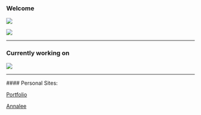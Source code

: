 ### Welcome

![](https://github-readme-stats.vercel.app/api?username=rbrtbrnschn&show_icons=true&theme=buefy&count_private=true&include_all_commits=true)

![](https://github-readme-stats.vercel.app/api/top-langs/?username=rbrtbrnschn&layout=compact&theme=buefy)



<hr/>

<!--
Comment
-->
### Currently working on

[![](https://github-readme-stats.vercel.app/api/pin/?username=rbrtbrnschn&repo=bpmv2&theme=buefy)](https://github.com/rbrtbrnschn/bpmv2)

<hr/>
#### Personal Sites:

[Portfolio](https://rbrtbrnschn.urspace.io/)

[Annalee](https://annalee.rbrtbrnschn.dev)

<!--
**rbrtbrnschn/rbrtbrnschn** is a ✨ _special_ ✨ repository because its `README.md` (this file) appears on your GitHub profile.

Here are some ideas to get you started:

- 🔭 I’m currently working on ...
- 🌱 I’m currently learning ...
- 👯 I’m looking to collaborate on ...
- 🤔 I’m looking for help with ...
- 💬 Ask me about ...
- 📫 How to reach me: ...
- 😄 Pronouns: ...
- ⚡ Fun fact: ...
-->
